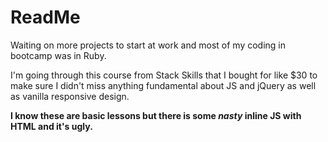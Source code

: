 # ReadMe #


Waiting on more projects to start at work and most of my coding in bootcamp was in Ruby. 

I'm going through this course from Stack Skills that I bought for like $30 to make sure I didn't miss anything fundamental about JS and jQuery as well as vanilla responsive design.

**I know these are basic lessons but there is some _nasty_ inline JS with HTML and it's ugly.**
